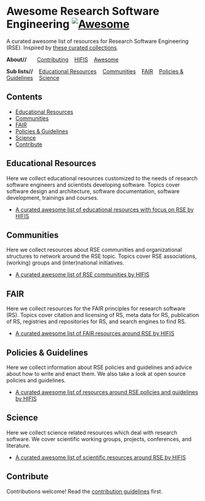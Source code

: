 <!--lint disable double-link-->
# Awesome Research Software Engineering [![Awesome](https://awesome.re/badge.svg)](https://awesome.re)

A curated awesome list of resources for Research Software Engineering (RSE). Inspired by [these curated collections](https://github.com/sindresorhus/awesome).

**About//** &nbsp;&nbsp;&nbsp;&nbsp;&nbsp;
[Contributing](contributing.md)&nbsp;&nbsp;&nbsp;
[HIFIS](https://hifis.net)&nbsp;&nbsp;&nbsp;
[Awesome](https://github.com/sindresorhus/awesome)

**Sub lists//**&nbsp;&nbsp;&nbsp;
[Educational Resources](https://github.com/hifis-net/awesome-rse-education)&nbsp;&nbsp;&nbsp;
[Communities](https://github.com/hifis-net/awesome-rse-communities)&nbsp;&nbsp;&nbsp;
[FAIR](https://github.com/hifis-net/awesome-rse-fair)&nbsp;&nbsp;&nbsp;
[Policies & Guidelines](https://github.com/hifis-net/awesome-rse-policies)&nbsp;&nbsp;&nbsp;
[Science](https://github.com/hifis-net/awesome-rse-science)

## Contents
- [Educational Resources](#educational-resources)
- [Communities](#communities)
- [FAIR](#fair)
- [Policies & Guidelines](#policies--guidelines)
- [Science](#science)
- [Contribute](#contribute)

## Educational Resources
Here we collect educational resources customized to the needs of research software engineers and scientists developing software. Topics cover software design and architecture, software documentation, software development, trainings and courses.

- [A curated awesome list of educational resources with focus on RSE by HIFIS](https://github.com/hifis-net/awesome-rse-education)

## Communities
Here we collect resources about RSE communities and organizational structures to network around the RSE topic. Topics cover RSE associations, (working) groups and (inter)national initiatives.

- [A curated awesome list of RSE communities by HIFIS](https://github.com/hifis-net/awesome-rse-communities)

## FAIR
Here we collect resources for the FAIR principles for research software (RS). Topics cover citation and licensing of RS, meta data for RS, publication of RS, registries and repositories for RS, and search engines to find RS.

- [A curated awesome list of FAIR resources around RSE by HIFIS](https://github.com/hifis-net/awesome-rse-fair)

## Policies & Guidelines
Here we collect information about RSE policies and guidelines and advice about how to write and enact them. We also take a look at open source policies and guidelines.

- [A curated awesome list of resources around RSE policies and guidelines by HIFIS](https://github.com/hifis-net/awesome-rse-policies)

## Science
Here we collect science related resources which deal with research software. We cover scientific working groups, projects, conferences, and literature.

- [A curated awesome list of scientific resources around RSE by HIFIS](https://github.com/hifis-net/awesome-rse-science)

## Contribute

Contributions welcome! Read the [contribution guidelines](contributing.md) first.
